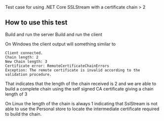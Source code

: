 Test case for using .NET Core SSLStream with a certificate chain > 2

## How to use this test
Build and run the server
Build and run the client

On Windows the client output will something similar to

```
Client connected.
Chain length: 2
New Chain length: 3
Certificate error: RemoteCertificateChainErrors
Exception: The remote certificate is invalid according to the validation procedure.
```

That indicates that the length of the chain received is 2
and we are able to build a complete chain using the self
signed CA certificate giving a chain length of 3

On Linux the length of the chain is always 1 indicating that
SslStream is not able to use the Personal store to locate the
intermediate certificate required to build the chain.

